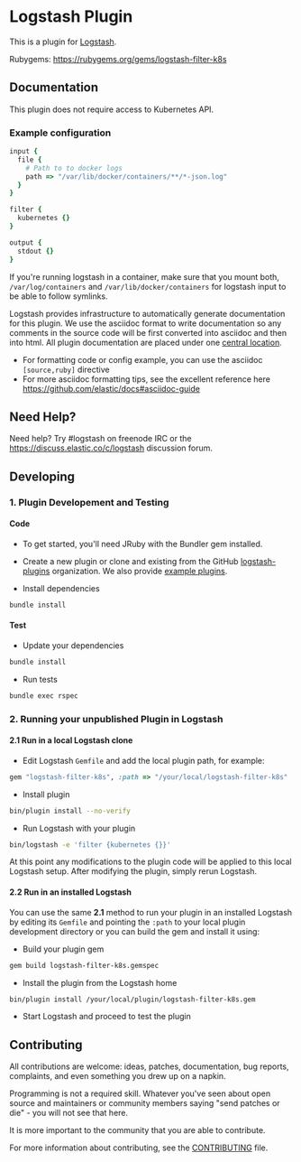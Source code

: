 # Logstash Plugin

This is a plugin for [Logstash](https://github.com/elastic/logstash).

Rubygems: https://rubygems.org/gems/logstash-filter-k8s

## Documentation

This plugin does not require access to Kubernetes API.

### Example configuration
```ruby
input {
  file {
    # Path to to docker logs
    path => "/var/lib/docker/containers/**/*-json.log"
  }
}

filter {
  kubernetes {}
}

output {
  stdout {}
}
```

If you're running logstash in a container, make sure that you mount both,
`/var/log/containers` and `/var/lib/docker/containers` for logstash input to be
able to follow symlinks.

Logstash provides infrastructure to automatically generate documentation for this plugin. We use the asciidoc format to write documentation so any comments in the source code will be first converted into asciidoc and then into html. All plugin documentation are placed under one [central location](http://www.elastic.co/guide/en/logstash/current/).

- For formatting code or config example, you can use the asciidoc `[source,ruby]` directive
- For more asciidoc formatting tips, see the excellent reference here https://github.com/elastic/docs#asciidoc-guide

## Need Help?

Need help? Try #logstash on freenode IRC or the https://discuss.elastic.co/c/logstash discussion forum.

## Developing

### 1. Plugin Developement and Testing

#### Code
- To get started, you'll need JRuby with the Bundler gem installed.

- Create a new plugin or clone and existing from the GitHub [logstash-plugins](https://github.com/logstash-plugins) organization. We also provide [example plugins](https://github.com/logstash-plugins?query=example).

- Install dependencies
```sh
bundle install
```

#### Test

- Update your dependencies

```sh
bundle install
```

- Run tests

```sh
bundle exec rspec
```

### 2. Running your unpublished Plugin in Logstash

#### 2.1 Run in a local Logstash clone

- Edit Logstash `Gemfile` and add the local plugin path, for example:
```ruby
gem "logstash-filter-k8s", :path => "/your/local/logstash-filter-k8s"
```
- Install plugin
```sh
bin/plugin install --no-verify
```
- Run Logstash with your plugin
```sh
bin/logstash -e 'filter {kubernetes {}}'
```
At this point any modifications to the plugin code will be applied to this local Logstash setup. After modifying the plugin, simply rerun Logstash.

#### 2.2 Run in an installed Logstash

You can use the same **2.1** method to run your plugin in an installed Logstash by editing its `Gemfile` and pointing the `:path` to your local plugin development directory or you can build the gem and install it using:

- Build your plugin gem
```sh
gem build logstash-filter-k8s.gemspec
```
- Install the plugin from the Logstash home
```sh
bin/plugin install /your/local/plugin/logstash-filter-k8s.gem
```
- Start Logstash and proceed to test the plugin

## Contributing

All contributions are welcome: ideas, patches, documentation, bug reports, complaints, and even something you drew up on a napkin.

Programming is not a required skill. Whatever you've seen about open source and maintainers or community members  saying "send patches or die" - you will not see that here.

It is more important to the community that you are able to contribute.

For more information about contributing, see the [CONTRIBUTING](https://github.com/elastic/logstash/blob/master/CONTRIBUTING.md) file.
